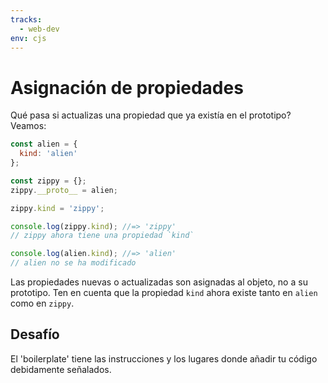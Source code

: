 ```yaml
---
tracks:
  - web-dev
env: cjs
---
```


# Asignación de propiedades

Qué pasa si actualizas una propiedad que ya existía en el prototipo? Veamos:

```js
const alien = {
  kind: 'alien'
};

const zippy = {};
zippy.__proto__ = alien;

zippy.kind = 'zippy';

console.log(zippy.kind); //=> 'zippy'
// zippy ahora tiene una propiedad `kind`

console.log(alien.kind); //=> 'alien'
// alien no se ha modificado
```

Las propiedades nuevas o actualizadas son asignadas al objeto, no a su
prototipo. Ten en cuenta que la propiedad `kind` ahora existe tanto en `alien`
como en `zippy`.

## Desafío

El 'boilerplate' tiene las instrucciones y los lugares donde añadir tu código
debidamente señalados.
